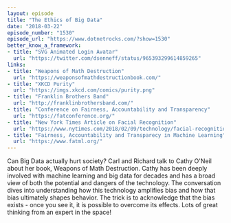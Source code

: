 ```yaml
---
layout: episode
title: "The Ethics of Big Data"
date: "2018-03-22"
episode_number: "1530"
episode_url: "https://www.dotnetrocks.com/?show=1530"
better_know_a_framework:
- title: "SVG Animated Login Avatar"
  url: "https://twitter.com/dsenneff/status/965393299614859265"
links:
- title: "Weapons of Math Destruction"
  url: "https://weaponsofmathdestructionbook.com/"
- title: "XKCD Purity"
  url: "https://imgs.xkcd.com/comics/purity.png"
- title: "Franklin Brothers Band"
  url: "http://franklinbrothersband.com/"
- title: "Conference on Fairness, Accountability and Transparency"
  url: "https://fatconference.org/"
- title: "New York Times Article on Facial Recognition"
  url: "https://www.nytimes.com/2018/02/09/technology/facial-recognition-race-artificial-intelligence.html"
- title: "Fairness, Accountability and Transparecy in Machine Learning"
  url: "https://www.fatml.org/"
---
```


Can Big Data actually hurt society? Carl and Richard talk to Cathy O'Neil about her book, Weapons of Math Destruction. Cathy has been deeply involved with machine learning and big data for decades and has a broad view of both the potential and dangers of the technology. The conversation dives into understanding how this technology amplifies bias and how that bias ultimately shapes behavior. The trick is to acknowledge that the bias exists - once you see it, it is possible to overcome its effects. Lots of great thinking from an expert in the space!

